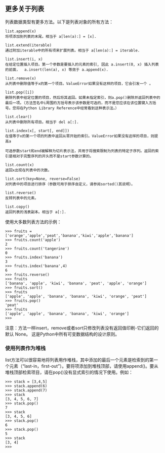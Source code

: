 ## 更多关于列表

列表数据类型有更多方法。以下是列表对象的所有方法：

```
list.append(x)
将项添加到列表的末尾。相当于 a[len(a):] = [x].

list.extend(iterable)
通过附加iterable中的所有项来扩展列表。相当于 a[len(a):] = iterable.

list.insert(i, x)
在给定位置插入项目。第一个参数是要插入的元素的索引, 因此 a.insert(0, x) 插入列表的前面，  a.insert(len(a), x) 等效于 a.append(x).

list.remove(x)
从列表中删除值等于x的第一个项目。ValueError如果没有这样的项目，它会引发一个 。

list.pop([i])
删除列表中给定位置的项目，然后将其返回。如果未指定索引，则a.pop()删除并返回列表中的最后一项。（方法签名中i周围的方括号表示该参数是可选的，而不是您应该在该位置键入方括号。您将在Python Library Reference中经常看到这种表示法。）

list.clear()
从列表中删除所有项目。相当于 del a[:].

list.index(x[, start[, end]])
在值等于x的第一个项的列表中返回从零开始的索引。ValueError如果没有这样的项目，则提高a

可选参数start和end被解释为切片表示法，并用于将搜索限制为列表的特定子序列。返回的索引是相对于完整序列的开头而不是start参数计算的。

list.count(x)
返回x出现在列表中的次数。

list.sort(key=None, reverse=False)
对列表中的项目进行排序（参数可用于排序自定义，请参阅sorted()其说明）。

list.reverse()
反转列表中的元素。

list.copy()
返回列表的浅表副本。相当于 a[:].
```

使用大多数列表方法的示例：

```
>>> fruits = ['orange','apple','peat','banana','kiwi','apple','banana']
>>> fruits.count('apple')
2
>>> fruits.count('tangerine')
0
>>> fruits.index('banana')
3
>>> fruits.index('banana',4)
6
>>> fruits.reverse()
>>> fruits
['banana', 'apple', 'kiwi', 'banana', 'peat', 'apple', 'orange']
>>> fruits.sort()
>>> fruits
['apple', 'apple', 'banana', 'banana', 'kiwi', 'orange', 'peat']
>>> fruits.pop()
'peat'
>>> fruits
['apple', 'apple', 'banana', 'banana', 'kiwi', 'orange']
>>>
```

注意：方法一样insert，remove或者sort只修改列表没有返回值印刷-它们返回的默认 None。 这是Python中所有可变数据结构的设计原则。

### 使用列表作为堆栈

list方法可以很容易地将列表用作堆栈，其中添加的最后一个元素是检索到的第一个元素（“last-in，first-out”）。要将项添加到堆栈顶部，请使用append\(\)。要从堆栈顶部检索项目，请在pop\(\)没有显式索引的情况下使用。例如：

```
>>> stack = [3,4,5]
>>> stack.append(6)
>>> stack.append(7)
>>> stack
[3, 4, 5, 6, 7]
>>> stack.pop()
7
>>> stack
[3, 4, 5, 6]
>>> stack.pop()
6
>>> stack.pop()
5
>>> stack
[3, 4]
>>>

```



